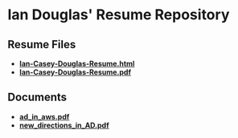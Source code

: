 # Ian Douglas' Resume Repository

## Resume Files
- **[Ian-Casey-Douglas-Resume.html](./Ian-Casey-Douglas-Resume.html)**
- **[Ian-Casey-Douglas-Resume.pdf](./Ian-Casey-Douglas-Resume.pdf)**

## Documents
- **[ad_in_aws.pdf](./ad_in_aws.pdf)**
- **[new_directions_in_AD.pdf](./new_directions_in_AD.pdf)** 

